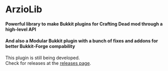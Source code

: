 # ArzioLib
#### Powerful library to make Bukkit plugins for Crafting Dead mod through a high-level API
#### And also a Modular Bukkit plugin with a bunch of fixes and addons for better Bukkit-Forge compability

This plugin is still being developed.  
Check for releases at the [releases page](https://github.com/Arzio/ArzioLib/releases).
